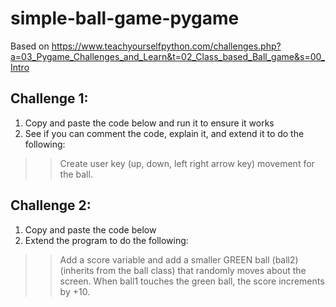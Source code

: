 # simple-ball-game-pygame
 
Based on https://www.teachyourselfpython.com/challenges.php?a=03_Pygame_Challenges_and_Learn&t=02_Class_based_Ball_game&s=00_Intro

## Challenge 1:
1. Copy and paste the code below and run it to ensure it works
2. See if you can comment the code, explain it, and extend it to do the following: 
>> Create user key (up, down, left right arrow key) movement for the ball.

## Challenge 2:
1. Copy and paste the code below
2. Extend the program to do the following: 
>> Add a score variable and add a smaller GREEN ball (ball2) (inherits from the ball class) that randomly moves about the screen. When ball1 touches the green ball, the score increments by +10.

